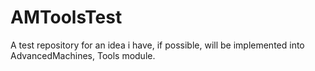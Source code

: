 AMToolsTest
===========

A test repository for an idea i have, if possible, will be implemented into AdvancedMachines, Tools module.
